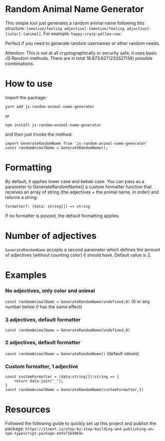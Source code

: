 # Random Animal Name Generator

This simple tool just generates a random animal name following this structure: `[emotion/feeling adjective]-[emotion/feeling adjective]-[color]-[animal]`. For example: `happy-crazy-yellow-cow`.

Perfect if you need to generate random usernames or other random needs.

Attention: This is not at all cryptographically or security safe, it uses basic JS Random methods.
There are in total  16.873.627(233*521*139) possible combinations.

# How to use
Import the package:

`yarn add js-random-animal-name-generator`

or

`npm install js-random-animal-name-generator`

and then just invoke the method:

```
import GenerateRandomName from 'js-random-animal-name-generator' 
const randomAnimalName = GenerateRandomName();
```


# Formatting
By default, it applies lower case and kebab case. You can pass as a parameter to GenerateRandomName() a custom formatter function that receives an array of string (the adjectives + the animal name, in order) and returns a string:

`formatter?: (data: string[]) => string`

If no formatter is passed, the default formatting applies

# Number of adjectives

`GenerateRandomName` accepts a second parameter which defines the amount of adjectives (without counting color) it should have. Default value is 2.

# Examples

### No adjectives, only color and animal

`const randomAnimalName = GenerateRandomName(undefined,0)` (0 or any number below 0 has the same effect)

### 3 adjectives, default formatter

`const randomAnimalName = GenerateRandomName(undefined,0)`

### 2 adjectives, default formatter

`const randomAnimalName = GenerateRandomName()` (default values)

### Custom formatter, 1 adjective

```
const customFormatter = (data:string[]):string => {
    return data.join("_");
}
const randomAnimalName = GenerateRandomName(customFormatter,1)
```

# Resources

Followed the following guide to quickly set up this project and publish the package: `https://itnext.io/step-by-step-building-and-publishing-an-npm-typescript-package-44fe7164964c`
